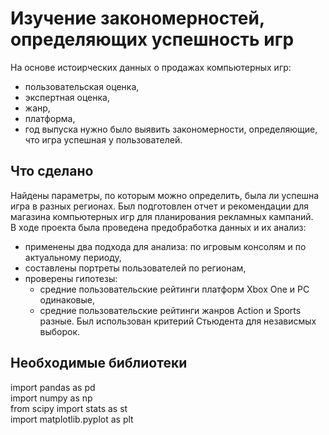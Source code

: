 # Изучение закономерностей, определяющих успешность игр
На основе истоирческих данных о продажах компьютерных игр:
* пользовательская оценка,
* экспертная оценка,
* жанр,
* платформа,
* год выпуска
нужно было выявить закономерности, определяющие, что игра успешная у пользователей.

## Что сделано
Найдены параметры, по которым можно определить, была ли успешна игра в разных регионах. Был подготовлен отчет и рекомендации для магазина компьютерных игр для планирования рекламных кампаний.  
В ходе проекта была проведена предобработка данных и их анализ:
* применены два подхода для анализа: по игровым консолям и по актуальному периоду,
* составлены портреты пользователей по регионам,
* проверены гипотезы:
  *  средние пользовательские рейтинги платформ Xbox One и PC одинаковые,
  *  средние пользовательские рейтинги жанров Action и Sports разные.
Был использован критерий Стьюдента для независмых выборок.

## Необходимые библиотеки
import pandas as pd  
import numpy as np  
from scipy import stats as st  
import matplotlib.pyplot as plt  
